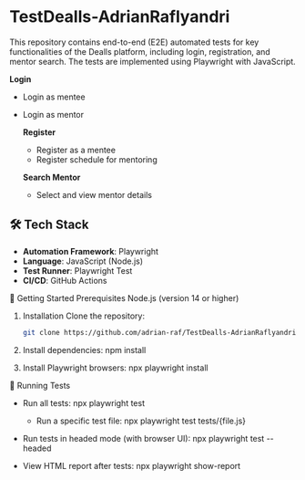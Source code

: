 # TestDealls-AdrianRaflyandri

This repository contains end-to-end (E2E) automated tests for key functionalities of the Dealls platform, including login, registration, and mentor search. The tests are implemented using Playwright with JavaScript.

**Login**

- Login as mentee
- Login as mentor

  **Register**

  - Register as a mentee
  - Register schedule for mentoring

  **Search Mentor**

  - Select and view mentor details

## 🛠️ Tech Stack

- **Automation Framework**: Playwright
- **Language**: JavaScript (Node.js)
- **Test Runner**: Playwright Test
- **CI/CD**: GitHub Actions

🚀 Getting Started
Prerequisites
Node.js (version 14 or higher)

1. Installation
   Clone the repository:
   ```bash
   git clone https://github.com/adrian-raf/TestDealls-AdrianRaflyandri.git
   ```

3. Install dependencies:
   npm install

4. Install Playwright browsers:
   npx playwright install

🧪 Running Tests

- Run all tests:
  npx playwright test

  - Run a specific test file:
    npx playwright test tests/{file.js}

- Run tests in headed mode (with browser UI):
  npx playwright test --headed

- View HTML report after tests:
  npx playwright show-report
